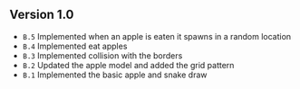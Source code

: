 Version 1.0
-----------

- ``B.5`` Implemented when an apple is eaten it spawns in a random location
- ``B.4`` Implemented eat apples
- ``B.3`` Implemented collision with the borders
- ``B.2`` Updated the apple model and added the grid pattern
- ``B.1`` Implemented the basic apple and snake draw
